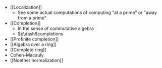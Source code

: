 - [[Localization]]
  - See some actual computations of computing "at a prime" or "away from a prime" 
- [[Completion]] 
	- In the sense of commutative algebra
  - $p\dash$completions
- [[Profinite completion]]
- [[Algebra over a ring]]
- [[Complete ring]]
- Cohen-Macauly
- [[Noether normalization]]

